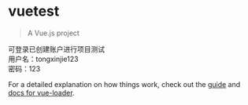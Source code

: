 # vuetest

> A Vue.js project


可登录已创建账户进行项目测试\
用户名：tongxinjie123\
密码：123



For a detailed explanation on how things work, check out the [guide](http://vuejs-templates.github.io/webpack/) and [docs for vue-loader](http://vuejs.github.io/vue-loader).
